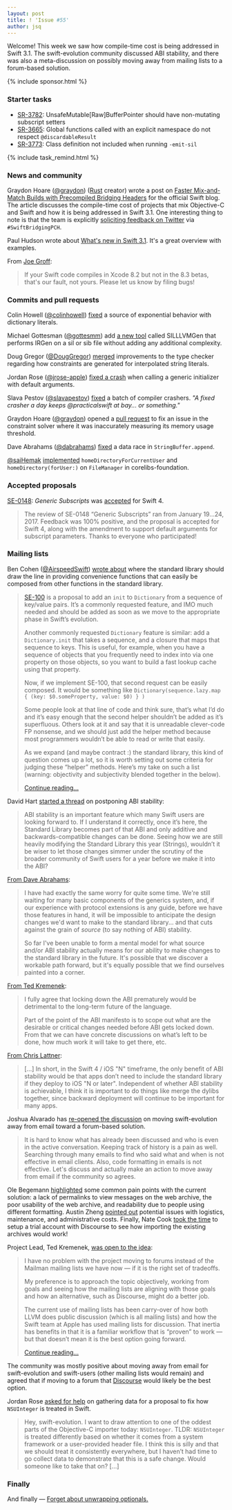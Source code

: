 ```yaml
---
layout: post
title: ! 'Issue #55'
author: jsq
---
```


Welcome! This week we saw how compile-time cost is being addressed in Swift 3.1. The swift-evolution community discussed ABI stability, and there was also a meta-discussion on possibly moving away from mailing lists to a forum-based solution.

<!--excerpt-->

{% include sponsor.html %}

### Starter tasks

- [SR-3782](https://bugs.swift.org/browse/SR-3782): UnsafeMutable[Raw]BufferPointer should have non-mutating subscript setters
- [SR-3665](https://bugs.swift.org/browse/SR-3665): Global functions called with an explicit namespace do not respect `@discardableResult`
- [SR-3773](https://bugs.swift.org/browse/SR-3773): Class definition not included when running `-emit-sil`

{% include task_remind.html %}

### News and community

Graydon Hoare ([@graydon](https://github.com/graydon/)) ([Rust](https://en.wikipedia.org/wiki/Rust_(programming_language)) creator) wrote a post on [Faster Mix-and-Match Builds with Precompiled Bridging Headers](https://swift.org/blog/bridging-pch/) for the official Swift blog. The article discusses the compile-time cost of projects that mix Objective-C and Swift and how it is being addressed in Swift 3.1. One interesting thing to note is that the team is explicitly [soliciting feedback on Twitter](https://swift.org/blog/bridging-pch/#reporting-feedback) via `#SwiftBridgingPCH`.

Paul Hudson wrote about [What's new in Swift 3.1](https://www.hackingwithswift.com/swift3-1). It's a great overview with examples.

From [Joe Groff](https://twitter.com/jckarter/status/825012717580726272):

> If your Swift code compiles in Xcode 8.2 but not in the 8.3 betas, that's our fault, not yours. Please let us know by filing bugs!

### Commits and pull requests

Colin Howell ([@colinhowell](https://github.com/colinhowell)) [fixed](https://github.com/apple/swift/pull/7004/commits/e4ae3f03642e1c93c81b10a49e7f6b1e76333774) a source of exponential behavior with dictionary literals.

Michael Gottesman ([@gottesmm](https://github.com/gottesmm)) add [a new tool](https://github.com/apple/swift/pull/7076) called SILLLVMGen that performs IRGen on a sil or sib file without adding any additional complexity.

Doug Gregor ([@DougGregor](https://github.com/DougGregor)) [merged](https://github.com/apple/swift/pull/7144) improvements to the type checker regarding how constraints are generated for interpolated string literals.

Jordan Rose ([@jrose-apple](https://github.com/jrose-apple)) [fixed a crash](https://github.com/apple/swift/pull/7169) when calling a generic initializer with default arguments.

Slava Pestov ([@slavapestov](https://github.com/slavapestov)) [fixed](https://github.com/apple/swift/pull/7095) a batch of compiler crashers. *"A fixed crasher a day keeps @practicalswift at bay... or something."*

Graydon Hoare ([@graydon](https://github.com/graydon)) opened a [pull request](https://github.com/apple/swift/pull/7088) to fix an issue in the constraint solver where it was inaccurately measuring its memory usage threshold.

Dave Abrahams ([@dabrahams](https://github.com/dabrahams)) [fixed](https://github.com/apple/swift/pull/7183) a data race in `StringBuffer.append`.

[@saiHemak](https://github.com/saiHemak) [implemented](https://github.com/apple/swift-corelibs-foundation/pull/860) `homeDirectoryForCurrentUser` and `homeDirectory(forUser:)` on `FileManager` in corelibs-foundation.

### Accepted proposals

[SE-0148](https://github.com/apple/swift-evolution/blob/master/proposals/0148-generic-subscripts.md): *Generic Subscripts* was [accepted](https://lists.swift.org/pipermail/swift-evolution-announce/2017-January/000311.html) for Swift 4.

> The review of SE-0148 “Generic Subscripts” ran from January 19...24, 2017. Feedback was 100% positive, and the proposal is accepted for Swift 4, along with the amendment to support default arguments for subscript parameters. Thanks to everyone who participated!

### Mailing lists

Ben Cohen ([@AirspeedSwift](https://twitter.com/AirspeedSwift)) [wrote about](https://lists.swift.org/pipermail/swift-evolution/Week-of-Mon-20170130/031235.html) where the standard library should draw the line in providing convenience functions that can easily be composed from other functions in the standard library.

> [SE-100](https://github.com/apple/swift-evolution/blob/master/proposals/0100-add-sequence-based-init-and-merge-to-dictionary.md) is a proposal to add an `init` to `Dictionary` from a sequence of key/value pairs. It’s a commonly requested feature, and IMO much needed and should be added as soon as we move to the appropriate phase in Swift’s evolution.
>
> Another commonly requested `Dictionary` feature is similar: add a `Dictionary.init` that takes a sequence, and a closure that maps that sequence to keys. This is useful, for example, when you have a sequence of objects that you frequently need to index into via one property on those objects, so you want to build a fast lookup cache using that property.
>
> Now, if we implement SE-100, that second request can be easily composed. It would be something like `Dictionary(sequence.lazy.map { (key: $0.someProperty, value: $0) } )`
>
> Some people look at that line of code and think sure, that’s what I’d do and it’s easy enough that the second helper shouldn’t be added as it’s superfluous. Others look at it and say that it is unreadable clever-code FP nonsense, and we should just add the helper method because most programmers wouldn’t be able to read or write that easily.
>
> As we expand (and maybe contract :) the standard library, this kind of question comes up a lot, so it is worth setting out some criteria for judging these “helper” methods. Here’s my take on such a list (warning: objectivity and subjectivity blended together in the below).
>
> [Continue reading...](https://lists.swift.org/pipermail/swift-evolution/Week-of-Mon-20170130/031235.html)

David Hart [started a thread](https://lists.swift.org/pipermail/swift-evolution/Week-of-Mon-20170123/030718.html) on postponing ABI stability:

> ABI stability is an important feature which many Swift users are looking forward to. If I understand it correctly, once it’s here, the Standard Library becomes part of that ABI and only additive and backwards-compatible changes can be done. Seeing how we are still heavily modifying the Standard Library this year (Strings), wouldn’t it be wiser to let those changes simmer under the scrutiny of the broader community of Swift users for a year before we make it into the ABI?

[From Dave Abrahams](https://lists.swift.org/pipermail/swift-evolution/Week-of-Mon-20170123/030971.html):

> I have had exactly the same worry for quite some time.  We're still waiting for many basic components of the generics system, and, if our experience with protocol extensions is any guide, before we have those features in hand, it will be impossible to anticipate the design changes we'd want to make to the standard library... and that cuts against the grain of *source* (to say nothing of ABI) stability.
>
> So far I've been unable to form a mental model for what source and/or ABI stability actually means for our ability to make changes to the standard library in the future.  It's possible that we discover a workable path forward, but it's equally possible that we find ourselves painted into a corner.

[From Ted Kremenek](https://lists.swift.org/pipermail/swift-evolution/Week-of-Mon-20170123/030989.html):

> I fully agree that locking down the ABI prematurely would be detrimental to the long-term future of the language.
>
> Part of the point of the ABI manifesto is to scope out what are the desirable or critical changes needed before ABI gets locked down.  From that we can have concrete discussions on what’s left to be done, how much work it will take to get there, etc.

[From Chris Lattner](https://lists.swift.org/pipermail/swift-evolution/Week-of-Mon-20170123/031037.html):

> [...] In short, in the Swift 4 / iOS "N" timeframe, the only benefit of ABI stability would be that apps don’t need to include the standard library if they deploy to iOS "N or later".  Independent of whether ABI stability is achievable, I think it is important to do things like merge the dylibs together, since backward deployment will continue to be important for many apps.

Joshua Alvarado has [re-opened the discussion](https://lists.swift.org/pipermail/swift-evolution/Week-of-Mon-20170123/030646.html) on moving swift-evolution away from email toward a forum-based solution.

> It is hard to know what has already been discussed and who is even in the active conversation. Keeping track of history is a pain as well. Searching through many emails to find who said what and when is not effective in email clients. Also, code formatting in emails is not effective. Let's discuss and actually make an action to move away from email if the community so agrees.

Ole Begemann [highlighted](https://lists.swift.org/pipermail/swift-evolution/Week-of-Mon-20170123/030687.html) some common pain points with the current solution: a lack of permalinks to view messages on the web archive, the poor usability of the web archive, and readability due to people using different formatting. Austin Zheng [pointed out](https://lists.swift.org/pipermail/swift-evolution/Week-of-Mon-20170123/030942.html) potential issues with logistics, maintenance, and administrative costs. Finally, Nate Cook [took the time](https://lists.swift.org/pipermail/swift-evolution/Week-of-Mon-20170123/030933.html) to setup a trial account with Discourse to see how importing the existing archives would work!

Project Lead, Ted Kremenek, [was open to the idea](https://lists.swift.org/pipermail/swift-evolution/Week-of-Mon-20170123/030862.html):

> I have no problem with the project moving to forums instead of the Mailman mailing lists we have now — if it is the right set of tradeoffs.
>
> My preference is to approach the topic objectively, working from goals and seeing how the mailing lists are aligning with those goals and how an alternative, such as Discourse, might do a better job.
>
> The current use of mailing lists has been carry-over of how both LLVM does public discussion (which is all mailing lists) and how the Swift team at Apple has used mailing lists for discussion.  That inertia has benefits in that it is a familiar workflow that is “proven” to work — but that doesn’t mean it is the best option going forward.
>
> [Continue reading...](https://lists.swift.org/pipermail/swift-evolution/Week-of-Mon-20170123/030862.html)

The community was mostly positive about moving away from email for swift-evolution and swift-users (other mailing lists would remain) and agreed that if moving to a forum that [Discourse](http://www.discourse.org) would likely be the best option.

Jordan Rose [asked for help](https://lists.swift.org/pipermail/swift-evolution/Week-of-Mon-20170130/031327.html) on gathering data for a proposal to fix how `NSUInteger` is treated in Swift.

> Hey, swift-evolution. I want to draw attention to one of the oddest parts of the Objective-C importer today: `NSUInteger`. TLDR: `NSUInteger` is treated differently based on whether it comes from a system framework or a user-provided header file. I think this is silly and that we should treat it consistently everywhere, but I haven’t had time to go collect data to demonstrate that this is a safe change. Would someone like to take that on? [...]

### Finally

And finally &mdash; [Forget about unwrapping optionals.](https://twitter.com/ericasadun/status/824755257762840579)

